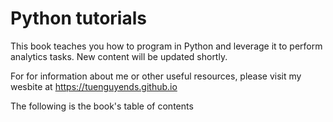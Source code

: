 # Python tutorials

This book teaches you how to program in Python and leverage it to perform analytics tasks. New content will be updated shortly.

For for information about me or other useful resources, please visit my wesbite at https://tuenguyends.github.io

The following is the book's table of contents

```{tableofcontents}
```
